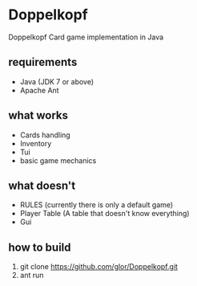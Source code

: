 # Doppelkopf
Doppelkopf Card game implementation in Java
## requirements
- Java (JDK 7 or above)
- Apache Ant

## what works
- Cards handling
- Inventory
- Tui
- basic game mechanics
## what doesn't
- RULES (currently there is only a default game)
- Player Table (A table that doesn't know everything)
- Gui
## how to build
1. git clone https://github.com/glor/Doppelkopf.git
2. ant run
